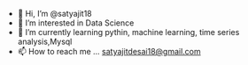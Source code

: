 - 👋 Hi, I’m @satyajit18
- 👀 I’m interested in Data Science
- 🌱 I’m currently learning pythin, machine learning, time series analysis,Mysql
- 📫 How to reach me ... satyajitdesai18@gmail.com

<!---
satyajit18/satyajit18 is a ✨ special ✨ repository because its `README.md` (this file) appears on your GitHub profile.
You can click the Preview link to take a look at your changes.
--->
